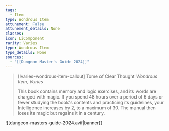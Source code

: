 ```yaml
---
tags:
  - Item
type: Wondrous Item
attunement: False
attunement_details: None
classes:
icon: LiComponent
rarity: Varies
type: Wondrous Item
type_details: None
sources: 
  - "[[Dungeon Master's Guide 2024]]"
---
```

>[!varies-wondrous-item-callout] Tome of Clear Thought
>_Wondrous Item, Varies_
>
>This book contains memory and logic exercises, and its words are charged with magic. If you spend 48 hours over a period of 6 days or fewer studying the book's contents and practicing its guidelines, your Intelligence increases by 2, to a maximum of 30. The manual then loses its magic but regains it in a century.
>


![[dungeon-masters-guide-2024.avif|banner]]